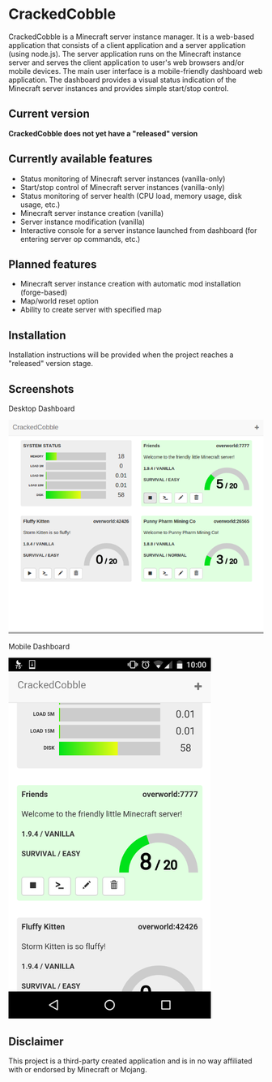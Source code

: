 # CrackedCobble


CrackedCobble is a Minecraft server instance manager.  It is a web-based application that consists of a client
application and a server application (using node.js).  The server application runs on the Minecraft instance server and
serves the client application to user's web browsers and/or mobile devices.  The main user interface is a
mobile-friendly dashboard web application.  The dashboard provides a visual status indication of the Minecraft server
instances and provides simple start/stop control.


## Current version

**CrackedCobble does not yet have a "released" version**


## Currently available features

* Status monitoring of Minecraft server instances (vanilla-only)
* Start/stop control of Minecraft server instances (vanilla-only)
* Status monitoring of server health (CPU load, memory usage, disk usage, etc.)
* Minecraft server instance creation (vanilla)
* Server instance modification (vanilla)
* Interactive console for a server instance launched from dashboard (for entering server op commands, etc.)


## Planned features

* Minecraft server instance creation with automatic mod installation (forge-based)
* Map/world reset option
* Ability to create server with specified map


## Installation

Installation instructions will be provided when the project reaches a "released" version stage.


## Screenshots

Desktop Dashboard

![Desktop Dashboard](screenshots/desktop_dashboard.png "Desktop Dashboard")

Mobile Dashboard

![Mobile Dashboard](screenshots/mobile_dashboard.png "Mobile Dashboard")


## Disclaimer

This project is a third-party created application and is in no way affiliated with or endorsed by Minecraft or Mojang.
